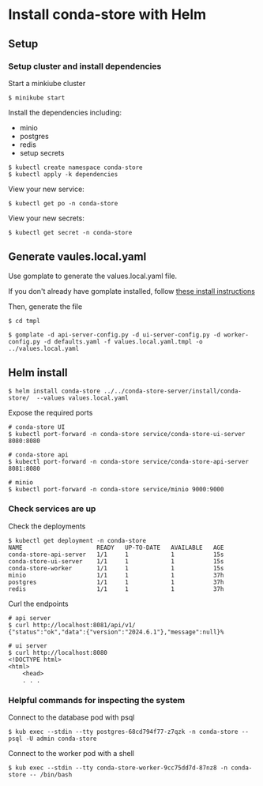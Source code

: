 # Install conda-store with Helm

## Setup

### Setup cluster and install dependencies

Start a minkiube cluster

```
$ minikube start
```

Install the dependencies including:
* minio
* postgres
* redis
* setup secrets

```
$ kubectl create namespace conda-store
$ kubectl apply -k dependencies
```

View your new service:
```
$ kubectl get po -n conda-store
```

View your new secrets:
```
$ kubectl get secret -n conda-store
```

## Generate vaules.local.yaml

Use gomplate to generate the values.local.yaml file.

If you don't already have gomplate installed, follow [these install instructions](https://docs.gomplate.ca/installing/)

Then, generate the file

```
$ cd tmpl

$ gomplate -d api-server-config.py -d ui-server-config.py -d worker-config.py -d defaults.yaml -f values.local.yaml.tmpl -o ../values.local.yaml
```

## Helm install

```
$ helm install conda-store ../../conda-store-server/install/conda-store/  --values values.local.yaml
```

Expose the required ports
```
# conda-store UI
$ kubectl port-forward -n conda-store service/conda-store-ui-server 8080:8080

# conda-store api
$ kubectl port-forward -n conda-store service/conda-store-api-server 8081:8080

# minio
$ kubectl port-forward -n conda-store service/minio 9000:9000
```

### Check services are up

Check the deployments
```
$ kubectl get deployment -n conda-store
NAME                     READY   UP-TO-DATE   AVAILABLE   AGE
conda-store-api-server   1/1     1            1           15s
conda-store-ui-server    1/1     1            1           15s
conda-store-worker       1/1     1            1           15s
minio                    1/1     1            1           37h
postgres                 1/1     1            1           37h
redis                    1/1     1            1           37h
```

Curl the endpoints
```
# api server
$ curl http://localhost:8081/api/v1/
{"status":"ok","data":{"version":"2024.6.1"},"message":null}%

# ui server
$ curl http://localhost:8080
<!DOCTYPE html>
<html>
    <head>
    . . .
```

### Helpful commands for inspecting the system

Connect to the database pod with psql
```
$ kub exec --stdin --tty postgres-68cd794f77-z7qzk -n conda-store -- psql -U admin conda-store
```

Connect to the worker pod with a shell
```
$ kub exec --stdin --tty conda-store-worker-9cc75dd7d-87nz8 -n conda-store -- /bin/bash
```
